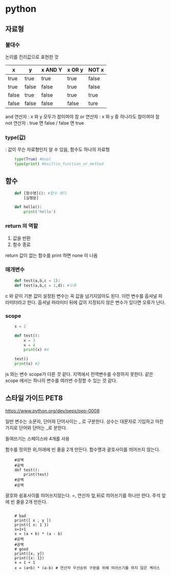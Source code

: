 # python

## 자료형
### 불대수
논리를 진리값으로 표현한 것

|x | y | x AND Y | x OR y | NOT x|
|--------|---------|--------|-----|-----|
| true   |true     |true        |true|false|
| true   |false         |false        |true|false|
| false   |true         | false       |true|true|
| false   |false         | false       |false|ture|

and 연산자 : x 와 y 모두가 참이여야 참
or 연산자 : x 와 y 중 하나라도 참이여야 참
not 연산자 : true 면 false / false 면 true

### type(값) 
: 값이 무슨 자료형인지 알 수 있음, 함수도 하나의 자료형

```python
    type(True) #bool
    type(print) #builtin_function_or_method

```

## 함수
```python
    def [함수명](): #함수 헤더
        [실행문]

    def hello():
        print('hello')
```
### return 의 역할
1. 값을 반환
2. 함수 종료

return 값이 없는 함수를 print 하면 none 이 나옴

### 매개변수

```python
    def test(a,b,c = 1):
    def test(a,b,c = 1,d): #오류
```

c 와 같이 기본 값이 설정된 변수는 꼭 값을 넘기지않아도 된다.
이런 변수를 옵셔널 파라미터라고 한다.
옵셔널 파라미터 뒤에 값이 지정되지 않은 변수가 있다면 오류가 난다.

### scope

```python
    x = 2

    def test():
        x = 3
        x = 4
        print(x) #4

    test()
    print(x) #2    
```

js 와는 변수 scope가 다른 것 같다. 
지역에서 전역변수를 수정하지 못한다. 같은 scope 에서는 하나의 변수를 여러번 수정할 수 있는 것 같다.

## 스타일 가이드 PET8
https://www.python.org/dev/peps/pep-0008

일반 변수는 소문자, 단어와 단어사이는 _ 로 구분한다.
상수는 대문자로 기입하고 마찬가지로 단어와 단어는 _로 분한다.

들여쓰기는 스페이스바 4개를 사용

함수를 정의한 위,아래에 빈 줄을 2개 만든다.
함수명과 괄호사이를 띄어쓰지 않는다.
```pyhon
    #공백
    #공백
    def test():
        print(test)
    #공백
    #공백
```

괄호와 쉼표사이를 띄어쓰지않는다.
=, 연산자 앞,뒤로 띄어쓰기를 하나만 한다.
주석 앞에 빈 줄을 2개 만든다.
```pyhon

    # bad
    print([ x , y ])
    print({ x: 1 })
    x=1+1
    x = (a + b) * (a - b)
    #공백
    #공백
    # good
    print([x, y])
    print({x: 1})
    x = 1 + 1
    x = (a+b) * (a-b) # 연산자 우선순위 구분을 위해 띄어쓰기를 하지 않은 케이스

```
